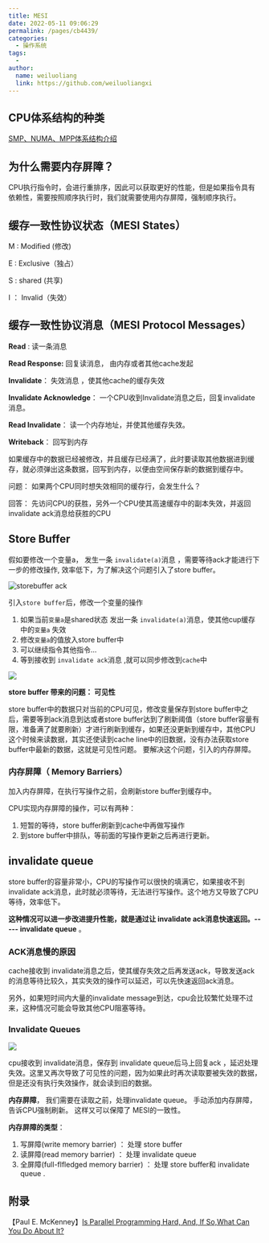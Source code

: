 ```yaml
---
title: MESI
date: 2022-05-11 09:06:29
permalink: /pages/cb4439/
categories:
  - 操作系统
tags:
  - 
author: 
  name: weiluoliang
  link: https://github.com/weiluoliangxi
---
```






##  CPU体系结构的种类

[SMP、NUMA、MPP体系结构介绍](https://www.cnblogs.com/yubo/archive/2010/04/23/1718810.html)



## 为什么需要内存屏障？

CPU执行指令时，会进行重排序，因此可以获取更好的性能，但是如果指令具有依赖性，需要按照顺序执行时，我们就需要使用内存屏障，强制顺序执行。



## 缓存一致性协议状态（MESI States）

M :  Modified (修改)

E :  Exclusive（独占）

S :   shared (共享)

I ： Invalid（失效）

## 缓存一致性协议消息（MESI Protocol Messages）

**Read** : 读一条消息 

**Read Response:** 回复读消息， 由内存或者其他cache发起

**Invalidate**： 失效消息 ，使其他cache的缓存失效

**Invalidate Acknowledge**： 一个CPU收到Invalidate消息之后，回复invalidate消息。

**Read Invalidate**： 读一个内存地址，并使其他缓存失效。

**Writeback**： 回写到内存

如果缓存中的数据已经被修改，并且缓存已经满了，此时要读取其他数据进到缓存，就必须弹出这条数据，回写到内存，以便由空间保存新的数据到缓存中。



问题： 如果两个CPU同时想失效相同的缓存行，会发生什么？ 

回答： 先访问CPU的获胜，另外一个CPU使其高速缓存中的副本失效，并返回invalidate ack消息给获胜的CPU



## **Store Buffer**

假如要修改一个变量a， 发生一条 `invalidate(a)`消息 ，需要等待ack才能进行下一步的修改操作, 效率低下，为了解决这个问题引入了store buffer。

![storebuffer ack](https://media-1251528481.cos.ap-hongkong.myqcloud.com/blog/store-buffer-ack.png)

引入`store buffer`后，修改一个变量的操作

1. 如果当前`变量a`是shared状态 发出一条 `invalidate(a)`消息，使其他cup缓存中的`变量a` 失效
2. 修改`变量a`的值放入store buffer中
3. 可以继续指令其他指令...
4. 等到接收到 `invalidate ack`消息 ,就可以同步修改到`cache`中



![](https://media-1251528481.cos.ap-hongkong.myqcloud.com/blog/store-buffer-3.png)



**store buffer 带来的问题： 可见性**

store buffer中的数据只对当前的CPU可见，修改变量保存到store buffer中之后，需要等到ack消息到达或者store buffer达到了刷新阈值（store buffer容量有限，准备满了就要刷新）才进行刷新到缓存，如果还没更新到缓存中，其他CPU这个时候来读数据，其实还使读到cache line中的旧数据，没有办法获取store buffer中最新的数据，这就是可见性问题。 要解决这个问题，引入的内存屏障。

### 内存屏障（ **Memory Barriers**）

加入内存屏障，在执行写操作之前，会刷新store buffer到缓存中。

CPU实现内存屏障的操作，可以有两种：

1. 短暂的等待，store buffer刷新到cache中再做写操作
2. 到store buffer中排队，等前面的写操作更新之后再进行更新。

## invalidate queue

store buffer的容量非常小，CPU的写操作可以很快的填满它，如果接收不到 invalidate ack消息，此时就必须等待，无法进行写操作。这个地方又导致了CPU等待，效率低下。

**这种情况可以进一步改进提升性能，就是通过让 invalidate ack消息快速返回。----- invalidate queue** 。 

### ACK消息慢的原因

cache接收到 invalidate消息之后，使其缓存失效之后再发送ack，导致发送ack的消息等待比较久，其实失效的操作可以延迟，可以先快速返回ack消息。

另外，如果短时间内大量的invalidate message到达，cpu会比较繁忙处理不过来，这种情况可能会导致其他CPU阻塞等待。

### **Invalidate Queues**

![](https://media-1251528481.cos.ap-hongkong.myqcloud.com/blog/20220811155556.png)

cpu接收到 invalidate消息，保存到 invalidate queue后马上回复ack ，延迟处理失效。这里又再次导致了可见性的问题，因为如果此时再次读取要被失效的数据，但是还没有执行失效操作，就会读到旧的数据。

**内存屏障**， 我们需要在读取之前，处理invalidate queue。 手动添加内存屏障，告诉CPU强制刷新。 这样又可以保障了 MESI的一致性。



**内存屏障的类型**：

1. 写屏障(write memory barrier)  ：  处理 store buffer
2. 读屏障(read memory barrier)  ：  处理 invalidate queue 
3. 全屏障(full-flfledged memory barrier)  ：  处理 store buffer和 invalidate queue . 



## 附录

【Paul E. McKenney】[Is Parallel Programming Hard, And, If So,What Can You Do About It?](https://cdn.kernel.org/pub/linux/kernel/people/paulmck/perfbook/perfbook.html)

